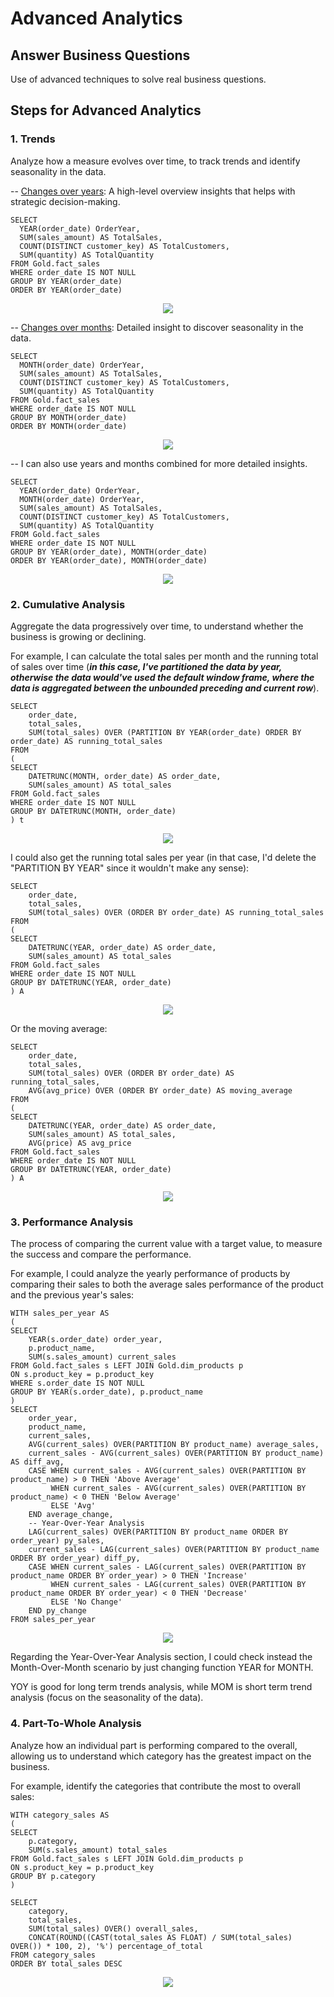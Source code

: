 # Advanced Analytics

## Answer Business Questions

Use of advanced techniques to solve real business questions.

## Steps for Advanced Analytics

### 1. Trends

Analyze how a measure evolves over time, to track trends and identify seasonality in the data.

-- <ins>Changes over years</ins>: A high-level overview insights that helps with strategic decision-making.

    SELECT
  	  YEAR(order_date) OrderYear,
  	  SUM(sales_amount) AS TotalSales,
  	  COUNT(DISTINCT customer_key) AS TotalCustomers,
  	  SUM(quantity) AS TotalQuantity
    FROM Gold.fact_sales
    WHERE order_date IS NOT NULL
    GROUP BY YEAR(order_date)
    ORDER BY YEAR(order_date)

<p align="center">
<img src="https://github.com/user-attachments/assets/e3a0673a-6300-4793-98ea-8c79584ba78d" />
</p>

-- <ins>Changes over months</ins>: Detailed insight to discover seasonality in the data.

    SELECT
      MONTH(order_date) OrderYear,
      SUM(sales_amount) AS TotalSales,
      COUNT(DISTINCT customer_key) AS TotalCustomers,
      SUM(quantity) AS TotalQuantity
    FROM Gold.fact_sales
    WHERE order_date IS NOT NULL
    GROUP BY MONTH(order_date)
    ORDER BY MONTH(order_date)

<p align="center">
<img src="https://github.com/user-attachments/assets/364f65d8-b4ba-4ee3-9d44-c2058032865e" />
</p>

-- I can also use years and months combined for more detailed insights.

    SELECT
      YEAR(order_date) OrderYear,
      MONTH(order_date) OrderYear,
      SUM(sales_amount) AS TotalSales,
      COUNT(DISTINCT customer_key) AS TotalCustomers,
      SUM(quantity) AS TotalQuantity
    FROM Gold.fact_sales
    WHERE order_date IS NOT NULL
    GROUP BY YEAR(order_date), MONTH(order_date)
    ORDER BY YEAR(order_date), MONTH(order_date)

<p align="center">
<img src="https://github.com/user-attachments/assets/17ff1e22-4206-489b-85b6-44695db24738" />
</p>


### 2. Cumulative Analysis

Aggregate the data progressively over time, to understand whether the business is growing or declining.

For example, I can calculate the total sales per month and the running total of sales over time (***in this case, I've partitioned the data by year,
otherwise the data would've used the default window frame, where the data is aggregated between the unbounded preceding and current row***).

    SELECT
        order_date,
        total_sales,
        SUM(total_sales) OVER (PARTITION BY YEAR(order_date) ORDER BY order_date) AS running_total_sales
    FROM
    (
    SELECT
        DATETRUNC(MONTH, order_date) AS order_date,
        SUM(sales_amount) AS total_sales
    FROM Gold.fact_sales
    WHERE order_date IS NOT NULL
    GROUP BY DATETRUNC(MONTH, order_date)
    ) t

<p align="center">
<img src="https://github.com/user-attachments/assets/8a0d9368-34c7-4739-90a1-5440265310ad" />
</p>

I could also get the running total sales per year (in that case, I'd delete the "PARTITION BY YEAR" since it wouldn't make any sense):

    SELECT
        order_date,
        total_sales,
        SUM(total_sales) OVER (ORDER BY order_date) AS running_total_sales
    FROM
    (
    SELECT
        DATETRUNC(YEAR, order_date) AS order_date,
        SUM(sales_amount) AS total_sales
    FROM Gold.fact_sales
    WHERE order_date IS NOT NULL
    GROUP BY DATETRUNC(YEAR, order_date)
    ) A

<p align="center">
<img src="https://github.com/user-attachments/assets/d8626497-97ed-4e4f-b490-971c30e28b7d" />
</p>

Or the moving average:

    SELECT
        order_date,
        total_sales,
        SUM(total_sales) OVER (ORDER BY order_date) AS running_total_sales,
        AVG(avg_price) OVER (ORDER BY order_date) AS moving_average
    FROM
    (
    SELECT
        DATETRUNC(YEAR, order_date) AS order_date,
        SUM(sales_amount) AS total_sales,
        AVG(price) AS avg_price
    FROM Gold.fact_sales
    WHERE order_date IS NOT NULL
    GROUP BY DATETRUNC(YEAR, order_date)
    ) A

<p align="center">
<img src="https://github.com/user-attachments/assets/12b20162-6378-40ac-be51-8cdc55d4f3b7" />
</p>

### 3. Performance Analysis

The process of comparing the current value with a target value, to measure the success and compare the performance.

For example, I could analyze the yearly performance of products by comparing their sales to both the average sales performance of the product and
the previous year's sales:

    WITH sales_per_year AS
    (
    SELECT
        YEAR(s.order_date) order_year,
        p.product_name,
        SUM(s.sales_amount) current_sales	
    FROM Gold.fact_sales s LEFT JOIN Gold.dim_products p
    ON s.product_key = p.product_key
    WHERE s.order_date IS NOT NULL
    GROUP BY YEAR(s.order_date), p.product_name
    )
    SELECT
        order_year,
        product_name,
        current_sales,
        AVG(current_sales) OVER(PARTITION BY product_name) average_sales,
        current_sales - AVG(current_sales) OVER(PARTITION BY product_name) AS diff_avg,
        CASE WHEN current_sales - AVG(current_sales) OVER(PARTITION BY product_name) > 0 THEN 'Above Average'
             WHEN current_sales - AVG(current_sales) OVER(PARTITION BY product_name) < 0 THEN 'Below Average'
             ELSE 'Avg'
        END average_change,
        -- Year-Over-Year Analysis
        LAG(current_sales) OVER(PARTITION BY product_name ORDER BY order_year) py_sales,
        current_sales - LAG(current_sales) OVER(PARTITION BY product_name ORDER BY order_year) diff_py,
        CASE WHEN current_sales - LAG(current_sales) OVER(PARTITION BY product_name ORDER BY order_year) > 0 THEN 'Increase'
             WHEN current_sales - LAG(current_sales) OVER(PARTITION BY product_name ORDER BY order_year) < 0 THEN 'Decrease'
             ELSE 'No Change'
        END py_change
    FROM sales_per_year

<p align="center">
<img src="https://github.com/user-attachments/assets/0bce2444-b38e-499d-a44f-adccc72b39a7" />
</p>

Regarding the Year-Over-Year Analysis section, I could check instead the Month-Over-Month scenario by just changing function YEAR for MONTH.

YOY is good for long term trends analysis, while MOM is short term trend analysis (focus on the seasonality of the data).

### 4. Part-To-Whole Analysis

Analyze how an individual part is performing compared to the overall, allowing us to understand which category has the greatest impact on the
business.

For example, identify the categories that contribute the most to overall sales:

    WITH category_sales AS
    (
    SELECT
        p.category,
        SUM(s.sales_amount) total_sales
    FROM Gold.fact_sales s LEFT JOIN Gold.dim_products p
    ON s.product_key = p.product_key
    GROUP BY p.category
    )
    
    SELECT
        category,
        total_sales,
        SUM(total_sales) OVER() overall_sales,
        CONCAT(ROUND((CAST(total_sales AS FLOAT) / SUM(total_sales) OVER()) * 100, 2), '%') percentage_of_total
    FROM category_sales
    ORDER BY total_sales DESC

<p align="center">
<img src="https://github.com/user-attachments/assets/87732301-d549-49b7-8bc2-238aac5505ed" />
</p>





